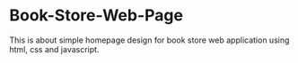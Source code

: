 # Book-Store-Web-Page

This is about simple homepage design for book store web application using html, css and javascript.
